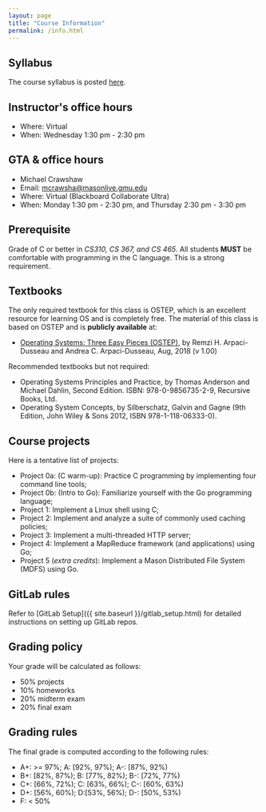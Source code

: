 ```yaml
---
layout: page
title: "Course Information"
permalink: /info.html
---
```


## Syllabus

The course syllabus is posted [here](https://cs.gmu.edu/media/syllabi/Spring2021/CS_571ChengY.html).

## Instructor's office hours

* Where: Virtual
* When: Wednesday 1:30 pm - 2:30 pm

## GTA & office hours

* Michael Crawshaw
* Email: [mcrawsha@masonlive.gmu.edu](mailto:mcrawsha@masonlive.gmu.edu)
* Where: Virtual (Blackboard Collaborate Ultra)
* When: Monday 1:30 pm - 2:30 pm, and Thursday 2:30 pm - 3:30 pm

## Prerequisite

Grade of C or better in *CS310, CS 367, and CS 465*. All students
**MUST** be comfortable with programming in the C language. This is a
strong requirement. 

## Textbooks

The only required textbook for this class is OSTEP, which is an
excellent resource for learning OS and is completely free. The material of this class is
based on OSTEP and is **publicly available** at: 

* [Operating Systems: Three Easy Pieces (OSTEP)](http://pages.cs.wisc.edu/~remzi/OSTEP/), by Remzi H. Arpaci-Dusseau and Andrea C. Arpaci-Dusseau, Aug, 2018 (v 1.00)

Recommended textbooks but not required:

* Operating Systems Principles and Practice, by Thomas Anderson and Michael Dahlin, Second Edition. ISBN: 978-0-9856735-2-9, Recursive Books, Ltd.
* Operating System Concepts, by Silberschatz, Galvin and Gagne (9th Edition, John Wiley & Sons 2012, ISBN 978-1-118-06333-0). 

## Course projects

Here is a tentative list of projects:

* Project 0a: (C warm-up): Practice C programming by implementing four command line tools;
* Project 0b: (Intro to Go): Familiarize yourself with the Go programming language;
* Project 1: Implement a Linux shell using C;
* Project 2: Implement and analyze a suite of commonly used caching policies;
* Project 3: Implement a multi-threaded HTTP server;
* Project 4: Implement a MapReduce framework (and applications) using Go;
* Project 5 (*extra credits*): Implement a Mason Distributed File System (MDFS) using Go.

## GitLab rules

Refer to [GitLab Setup]({{ site.baseurl }}/gitlab_setup.html) for
detailed instructions on setting up GitLab repos.

## Grading policy

Your grade will be calculated as follows:

* 50% projects
* 10% homeworks
* 20% midterm exam
* 20% final exam

## Grading rules

The final grade is computed according to the following rules:

* A+: >= 97%; A: \[92%, 97%); A-: \[87%, 92%)
* B+: \[82%, 87%); B: \[77%, 82%); B-: \[72%, 77%)
* C+: \[66%, 72%); C: \[63%, 66%); C-: \[60%, 63%)
* D+: \[56%, 60%); D:\[53%, 56%); D-: \[50%, 53%)
* F: < 50%

